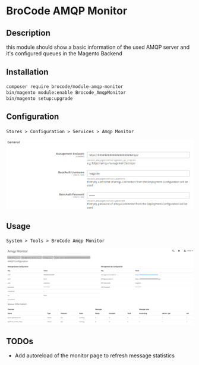 # BroCode AMQP Monitor

## Description
this module should show a basic information of the used AMQP server and it's configured queues in the Magento Backend

## Installation

`````` 
composer require brocode/module-amqp-monitor
bin/magento module:enable Brocode_AmqpMonitor
bin/magento setup:upgrade
`````` 

## Configuration

`` Stores > Configuration > Services > Amqp Monitor ``

![Configuration](./docs/amqp_configuration.png)

## Usage

`` System > Tools > BroCode Amqp Monitor ``

![Monitor Overview](./docs/amqp_monitor_overview.png)

## TODOs

* Add autoreload of the monitor page to refresh message statistics
